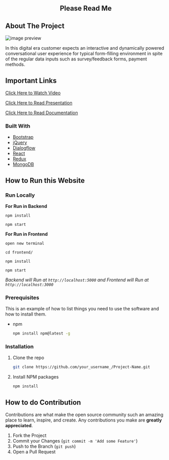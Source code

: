 <!-- 
[![Contributors][contributors-shield]][contributors-url]
[![Forks][forks-shield]][forks-url] -->
<!-- [![Contributors](https://img.shields.io/badge/all_contributors-3-orange.svg?style=flat-square)](#contributors-) -->


 <h2 align="center">Please Read Me  </h2>


## About The Project

![image preview](https://github.com/Akashsingh310/Thunderbolt/blob/main/images/1.gif)  






<!-- ![image preview](https://github.com/Akashsingh310/Thunderbolt/blob/main/images/2.gif) -->
In this digital era customer expects an interactive and dynamically powered conversational user experience for typical form-filling  environment in spite of the regular data inputs such as survey/feedback forms, payment methods.


## Important Links

[Click Here to Watch Video](https://drive.google.com/file/d/1uP5MAQvNUrPwII2tj7QF85thzH3t9pF2/view?usp=sharing)


[Click Here to Read Presentation](https://docs.google.com/presentation/d/1oeTpHmInYzAwg8SPfrO8btXZJ15s6YE9VCzDP5LhDC0/edit#slide=id.p1) 


[Click Here to Read Documentation](https://docs.google.com/document/d/1lGbkD5AGvDvuplFuRVsThm1AIIHGpgQnIsLZvaFesz0/edit) 




### Built With

- [Bootstrap](https://getbootstrap.com)
- [jQuery](https://jquery.com)
- [Dialogflow](https://cloud.google.com/dialogflow)
- [React](https://reactjs.org/)
- [Redux](https://redux.js.org/)
- [MongoDB](https://www.mongodb.com/)


## How to Run this Website

<h3>Run Locally</h3>

<strong>For Run in Backend</strong>

`npm install`

`npm start`

<strong>For Run in Frontend</strong>

`open new terminal`

`cd frontend/`

`npm install`

`npm start`

  *Backend will Run at `http://localhost:5000` and Frontend will Run at `http://localhost:3000`*  

### Prerequisites

This is an example of how to list things you need to use the software and how to install them.

- npm
  ```sh
  npm install npm@latest -g
  ```

### Installation


1. Clone the repo
   ```sh
   git clone https://github.com/your_username_/Project-Name.git
   ```
3. Install NPM packages
   ```sh
   npm install
   ```



## How to do Contribution

Contributions are what make the open source community such an amazing place to learn, inspire, and create. Any contributions you make are **greatly appreciated**.

1. Fork the Project
2. Commit your Changes (`git commit -m 'Add some Feature'`)
3. Push to the Branch (`git push`)
4. Open a Pull Request



